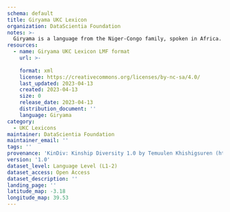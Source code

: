 ```yaml
---
schema: default
title: Giryama UKC Lexicon
organization: DataScientia Foundation
notes: >-
  Giryama is a language from the Niger-Congo family, spoken in Africa. The UKC Lexicon of Giryama is represented as a lexico-semantic network. It consists of words, word senses, synsets, as well as sense-level and synset-level relationships.
resources:
  - name: Giryama UKC Lexicon LMF format
    url: >-
      
    format: xml
    license: https://creativecommons.org/licenses/by-nc-sa/4.0/
    last_updated: 2023-04-13
    created: 2023-04-13
    size: 0
    release_date: 2023-04-13
    distribution_document: ''
    language: Giryama
category:
  - UKC Lexicons
maintainer: DataScientia Foundation
maintainer_email: ''
tags: ''
provenance: 'KinDiv: Kinship Diversity 1.0 by Temuulen Khishigsuren (http://ukc.disi.unitn.it/index.php/kinship/); Princeton WordNet 2.1 by Princeton University (https://wordnet.princeton.edu)'
version: '1.0'
dataset_level: Language Level (L1-2)
dataset_access: Open Access
dataset_description: ''
landing_page: ''
latitude_map: -3.18
longitude_map: 39.53
---
```

